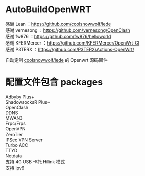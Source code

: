 # AutoBuildOpenWRT
感谢 Lean ：https://github.com/coolsnowwolf/lede         
感谢 vernesong ：https://github.com/vernesong/OpenClash          
感谢 fw876 ：https://github.com/fw876/helloworld       
感谢 KFERMercer ：https://github.com/KFERMercer/OpenWrt-CI         
感谢 P3TERX ：https://github.com/P3TERX/Actions-OpenWrt/         
  
自动定制 [coolsnowwolf/lede](https://github.com/coolsnowwolf/lede) 的 Openwrt 源码固件

# 配置文件包含 packages
Adbyby Plus+    
ShadowsocksR Plus+    
OpenClash   
DDNS    
MWAN3     
Frpc/Frps     
OpenVPN     
ZeroTier    
IPSec VPN Server    
Turbo ACC     
TTYD    
Netdata     
支持 4G USB 卡托 Hilink 模式    
支持 ipv6    

